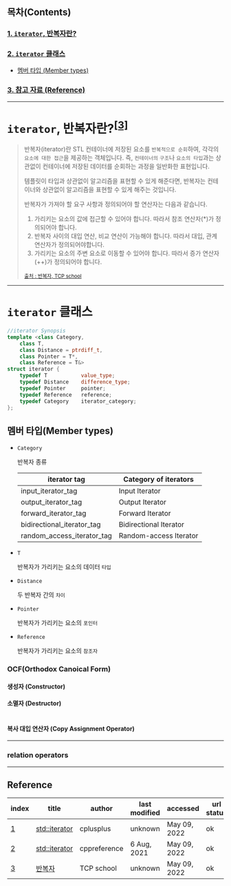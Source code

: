 

## 목차(Contents)

### [1. `iterator`, 반복자란?](#iterator-반복자란)
### [2. `iterator` 클래스](#iterator-클래스)
+ [멤버 타입 (Member types)](#멤버-타입member-types)
### [3. 참고 자료 (Reference)](#reference)
---
# `iterator`, 반복자란?<sup>[[3]](#reference)
> 반복자(iterator)란 STL 컨테이너에 저장된 요소를 `반복적으로 순회`하여, 각각의 `요소에 대한 접근`을 제공하는 객체입니다. 즉, `컨테이너의` `구조`나 `요소의 타입`과는 상관없이 컨테이너에 저장된 데이터를 순회하는 과정을 일반화한 표현입니다.
> 
> 템플릿이 타입과 상관없이 알고리즘을 표현할 수 있게 해준다면, 반복자는 컨테이너와 상관없이 알고리즘을 표현할 수 있게 해주는 것입니다.
> 
> 반복자가 가져야 할 요구 사항과 정의되어야 할 연산자는 다음과 같습니다.
>	1. 가리키는 요소의 값에 접근할 수 있어야 합니다. 따라서 참조 연산자(*)가 정의되어야 합니다.
>	2. 반복자 사이의 대입 연산, 비교 연산이 가능해야 합니다. 따라서 대입, 관계 연산자가 정의되어야합니다.
>	3. 가리키는 요소의 주변 요소로 이동할 수 있어야 합니다. 따라서 증가 연산자(++)가 정의되어야 합니다.
>
> <sub>[출처 : 반복자, TCP school](http://www.tcpschool.com/cpp/cpp_iterator_intro)
---
# `iterator` 클래스

```c++
//iterator Synopsis
template <class Category,
	class T,
	class Distance = ptrdiff_t,
	class Pointer = T*,
	class Reference = T&>
struct iterator {
	typedef T			value_type;
	typedef Distance	difference_type;
	typedef Pointer		pointer;
	typedef Reference	reference;
	typedef Category	iterator_category;
};
```
## 멤버 타입(Member types)
+ `Category`

	반복자 종류

	| iterator tag               | Category of iterators  |
	| -------------------------- | ---------------------- |
	| input_iterator_tag         | Input Iterator         |
	| output_iterator_tag        | Output Iterator        |
	| forward_iterator_tag       | Forward Iterator       |
	| bidirectional_iterator_tag | Bidirectional Iterator |
	| random_access_iterator_tag | Random-access Iterator |


+ `T`

	반복자가 가리키는 요소의 데이터 `타입`
+ `Distance`

	두 반복자 간의 `차이`
+ `Pointer`

	반복자가 가리키는 요소의 `포인터`

+ `Reference`

	반복자가 가리키는 요소의 `참조자`

### OCF(Orthodox Canoical Form)

#### 생성자 (Constructor)

#### 소멸자 (Destructor)
  
```iterator(void)
```

#### 복사 대입 연산자 (Copy Assignment Operator)
---
### relation operators
---
## Reference
index|title | author | last modified | accessed | url status
-|-|-|-|-|-
[1](https://www.cplusplus.com/reference/iterator/iterator/?kw=iterator)|[std::iterator](https://www.cplusplus.com/reference/iterator/iterator/?kw=iterator)|cplusplus|unknown|May 09, 2022| ok
[2](https://en.cppreference.com/w/cpp/iterator/iterator)|[std::iterator](https://en.cppreference.com/w/cpp/iterator/iterator)|cppreference|6 Aug, 2021|May 09, 2022| ok
[3](http://www.tcpschool.com/cpp/cpp_iterator_intro)|[반복자](http://www.tcpschool.com/cpp/cpp_iterator_intro)|TCP school|unknown|May 09, 2022|ok